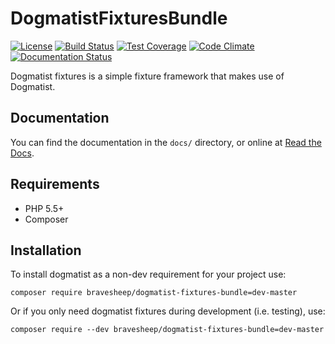 # DogmatistFixturesBundle

[![License](https://img.shields.io/packagist/l/bravesheep/dogmatist-fixtures-bundle.svg)](https://packagist.org/packages/bravesheep/dogmatist-fixtures-bundle)
[![Build Status](https://travis-ci.org/bravesheep/dogmatist-fixtures-bundle.svg?branch=master)](https://travis-ci.org/bravesheep/dogmatist-fixtures-bundle)
[![Test Coverage](https://codeclimate.com/github/bravesheep/dogmatist-fixtures-bundle/badges/coverage.svg)](https://codeclimate.com/github/bravesheep/dogmatist-fixtures-bundle)
[![Code Climate](https://codeclimate.com/github/bravesheep/dogmatist-fixtures-bundle/badges/gpa.svg)](https://codeclimate.com/github/bravesheep/dogmatist-fixtures-bundle)
[![Documentation Status](https://readthedocs.org/projects/dogmatist-fixtures-bundle/badge/?version=latest)](https://readthedocs.org/projects/dogmatist-fixtures-bundle/?badge=latest)

Dogmatist fixtures is a simple fixture framework that makes use of Dogmatist.

## Documentation
You can find the documentation in the `docs/` directory, or online at
[Read the Docs](http://dogmatist-fixtures-bundle.readthedocs.org/en/latest/).

## Requirements

* PHP 5.5+
* Composer

## Installation
To install dogmatist as a non-dev requirement for your project use:

    composer require bravesheep/dogmatist-fixtures-bundle=dev-master

Or if you only need dogmatist fixtures during development (i.e. testing), use:

    composer require --dev bravesheep/dogmatist-fixtures-bundle=dev-master

